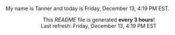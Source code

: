 My name is Tanner and today is Friday, December 13, 4:19 PM EST.

<p align="center">This <i>README</i> file is generated <b>every 3 hours</b>!</br>Last refresh: Friday, December 13, 4:19 PM EST<br /></p>
